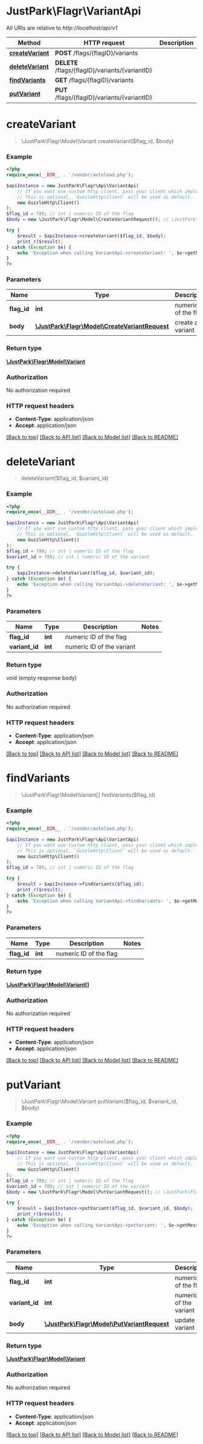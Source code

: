 # JustPark\Flagr\VariantApi

All URIs are relative to *http://localhost/api/v1*

Method | HTTP request | Description
------------- | ------------- | -------------
[**createVariant**](VariantApi.md#createVariant) | **POST** /flags/{flagID}/variants | 
[**deleteVariant**](VariantApi.md#deleteVariant) | **DELETE** /flags/{flagID}/variants/{variantID} | 
[**findVariants**](VariantApi.md#findVariants) | **GET** /flags/{flagID}/variants | 
[**putVariant**](VariantApi.md#putVariant) | **PUT** /flags/{flagID}/variants/{variantID} | 


# **createVariant**
> \JustPark\Flagr\Model\Variant createVariant($flag_id, $body)



### Example
```php
<?php
require_once(__DIR__ . '/vendor/autoload.php');

$apiInstance = new JustPark\Flagr\Api\VariantApi(
    // If you want use custom http client, pass your client which implements `GuzzleHttp\ClientInterface`.
    // This is optional, `GuzzleHttp\Client` will be used as default.
    new GuzzleHttp\Client()
);
$flag_id = 789; // int | numeric ID of the flag
$body = new \JustPark\Flagr\Model\CreateVariantRequest(); // \JustPark\Flagr\Model\CreateVariantRequest | create a variant

try {
    $result = $apiInstance->createVariant($flag_id, $body);
    print_r($result);
} catch (Exception $e) {
    echo 'Exception when calling VariantApi->createVariant: ', $e->getMessage(), PHP_EOL;
}
?>
```

### Parameters

Name | Type | Description  | Notes
------------- | ------------- | ------------- | -------------
 **flag_id** | **int**| numeric ID of the flag |
 **body** | [**\JustPark\Flagr\Model\CreateVariantRequest**](../Model/CreateVariantRequest.md)| create a variant |

### Return type

[**\JustPark\Flagr\Model\Variant**](../Model/Variant.md)

### Authorization

No authorization required

### HTTP request headers

 - **Content-Type**: application/json
 - **Accept**: application/json

[[Back to top]](#) [[Back to API list]](../../README.md#documentation-for-api-endpoints) [[Back to Model list]](../../README.md#documentation-for-models) [[Back to README]](../../README.md)

# **deleteVariant**
> deleteVariant($flag_id, $variant_id)



### Example
```php
<?php
require_once(__DIR__ . '/vendor/autoload.php');

$apiInstance = new JustPark\Flagr\Api\VariantApi(
    // If you want use custom http client, pass your client which implements `GuzzleHttp\ClientInterface`.
    // This is optional, `GuzzleHttp\Client` will be used as default.
    new GuzzleHttp\Client()
);
$flag_id = 789; // int | numeric ID of the flag
$variant_id = 789; // int | numeric ID of the variant

try {
    $apiInstance->deleteVariant($flag_id, $variant_id);
} catch (Exception $e) {
    echo 'Exception when calling VariantApi->deleteVariant: ', $e->getMessage(), PHP_EOL;
}
?>
```

### Parameters

Name | Type | Description  | Notes
------------- | ------------- | ------------- | -------------
 **flag_id** | **int**| numeric ID of the flag |
 **variant_id** | **int**| numeric ID of the variant |

### Return type

void (empty response body)

### Authorization

No authorization required

### HTTP request headers

 - **Content-Type**: application/json
 - **Accept**: application/json

[[Back to top]](#) [[Back to API list]](../../README.md#documentation-for-api-endpoints) [[Back to Model list]](../../README.md#documentation-for-models) [[Back to README]](../../README.md)

# **findVariants**
> \JustPark\Flagr\Model\Variant[] findVariants($flag_id)



### Example
```php
<?php
require_once(__DIR__ . '/vendor/autoload.php');

$apiInstance = new JustPark\Flagr\Api\VariantApi(
    // If you want use custom http client, pass your client which implements `GuzzleHttp\ClientInterface`.
    // This is optional, `GuzzleHttp\Client` will be used as default.
    new GuzzleHttp\Client()
);
$flag_id = 789; // int | numeric ID of the flag

try {
    $result = $apiInstance->findVariants($flag_id);
    print_r($result);
} catch (Exception $e) {
    echo 'Exception when calling VariantApi->findVariants: ', $e->getMessage(), PHP_EOL;
}
?>
```

### Parameters

Name | Type | Description  | Notes
------------- | ------------- | ------------- | -------------
 **flag_id** | **int**| numeric ID of the flag |

### Return type

[**\JustPark\Flagr\Model\Variant[]**](../Model/Variant.md)

### Authorization

No authorization required

### HTTP request headers

 - **Content-Type**: application/json
 - **Accept**: application/json

[[Back to top]](#) [[Back to API list]](../../README.md#documentation-for-api-endpoints) [[Back to Model list]](../../README.md#documentation-for-models) [[Back to README]](../../README.md)

# **putVariant**
> \JustPark\Flagr\Model\Variant putVariant($flag_id, $variant_id, $body)



### Example
```php
<?php
require_once(__DIR__ . '/vendor/autoload.php');

$apiInstance = new JustPark\Flagr\Api\VariantApi(
    // If you want use custom http client, pass your client which implements `GuzzleHttp\ClientInterface`.
    // This is optional, `GuzzleHttp\Client` will be used as default.
    new GuzzleHttp\Client()
);
$flag_id = 789; // int | numeric ID of the flag
$variant_id = 789; // int | numeric ID of the variant
$body = new \JustPark\Flagr\Model\PutVariantRequest(); // \JustPark\Flagr\Model\PutVariantRequest | update a variant

try {
    $result = $apiInstance->putVariant($flag_id, $variant_id, $body);
    print_r($result);
} catch (Exception $e) {
    echo 'Exception when calling VariantApi->putVariant: ', $e->getMessage(), PHP_EOL;
}
?>
```

### Parameters

Name | Type | Description  | Notes
------------- | ------------- | ------------- | -------------
 **flag_id** | **int**| numeric ID of the flag |
 **variant_id** | **int**| numeric ID of the variant |
 **body** | [**\JustPark\Flagr\Model\PutVariantRequest**](../Model/PutVariantRequest.md)| update a variant |

### Return type

[**\JustPark\Flagr\Model\Variant**](../Model/Variant.md)

### Authorization

No authorization required

### HTTP request headers

 - **Content-Type**: application/json
 - **Accept**: application/json

[[Back to top]](#) [[Back to API list]](../../README.md#documentation-for-api-endpoints) [[Back to Model list]](../../README.md#documentation-for-models) [[Back to README]](../../README.md)

